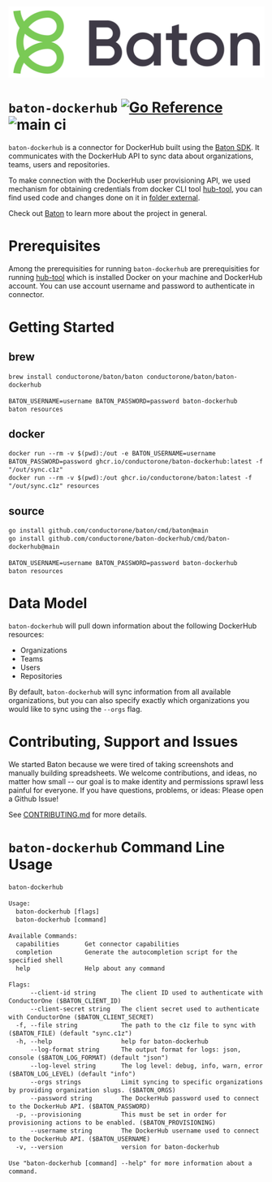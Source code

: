 ![Baton Logo](./docs/images/baton-logo.png)

# `baton-dockerhub` [![Go Reference](https://pkg.go.dev/badge/github.com/conductorone/baton-dockerhub.svg)](https://pkg.go.dev/github.com/conductorone/baton-dockerhub) ![main ci](https://github.com/conductorone/baton-dockerhub/actions/workflows/main.yaml/badge.svg)

`baton-dockerhub` is a connector for DockerHub built using the [Baton SDK](https://github.com/conductorone/baton-sdk). It communicates with the DockerHub API to sync data about organizations, teams, users and repositories. 

To make connection with the DockerHub user provisioning API, we used mechanism for obtaining credentials from docker CLI tool [hub-tool](https://github.com/docker/hub-tool), you can find used code and changes done on it in [folder external](./pkg/dockerhub/external/).

Check out [Baton](https://github.com/conductorone/baton) to learn more about the project in general.

# Prerequisites

Among the prerequisities for running `baton-dockerhub` are prerequisities for running [hub-tool](https://github.com/docker/hub-tool#prerequisites) which is installed Docker on your machine and DockerHub account. You can use account username and password to authenticate in connector.

# Getting Started

## brew

```
brew install conductorone/baton/baton conductorone/baton/baton-dockerhub

BATON_USERNAME=username BATON_PASSWORD=password baton-dockerhub
baton resources
```

## docker

```
docker run --rm -v $(pwd):/out -e BATON_USERNAME=username BATON_PASSWORD=password ghcr.io/conductorone/baton-dockerhub:latest -f "/out/sync.c1z"
docker run --rm -v $(pwd):/out ghcr.io/conductorone/baton:latest -f "/out/sync.c1z" resources
```

## source

```
go install github.com/conductorone/baton/cmd/baton@main
go install github.com/conductorone/baton-dockerhub/cmd/baton-dockerhub@main

BATON_USERNAME=username BATON_PASSWORD=password baton-dockerhub
baton resources
```

# Data Model

`baton-dockerhub` will pull down information about the following DockerHub resources:

- Organizations
- Teams
- Users
- Repositories

By default, `baton-dockerhub` will sync information from all available organizations, but you can also specify exactly which organizations you would like to sync using the `--orgs` flag.

# Contributing, Support and Issues

We started Baton because we were tired of taking screenshots and manually building spreadsheets. We welcome contributions, and ideas, no matter how small -- our goal is to make identity and permissions sprawl less painful for everyone. If you have questions, problems, or ideas: Please open a Github Issue!

See [CONTRIBUTING.md](https://github.com/ConductorOne/baton/blob/main/CONTRIBUTING.md) for more details.

# `baton-dockerhub` Command Line Usage

```
baton-dockerhub

Usage:
  baton-dockerhub [flags]
  baton-dockerhub [command]

Available Commands:
  capabilities       Get connector capabilities
  completion         Generate the autocompletion script for the specified shell
  help               Help about any command

Flags:
      --client-id string       The client ID used to authenticate with ConductorOne ($BATON_CLIENT_ID)
      --client-secret string   The client secret used to authenticate with ConductorOne ($BATON_CLIENT_SECRET)
  -f, --file string            The path to the c1z file to sync with ($BATON_FILE) (default "sync.c1z")
  -h, --help                   help for baton-dockerhub
      --log-format string      The output format for logs: json, console ($BATON_LOG_FORMAT) (default "json")
      --log-level string       The log level: debug, info, warn, error ($BATON_LOG_LEVEL) (default "info")
      --orgs strings           Limit syncing to specific organizations by providing organization slugs. ($BATON_ORGS)
      --password string        The DockerHub password used to connect to the DockerHub API. ($BATON_PASSWORD)
  -p, --provisioning           This must be set in order for provisioning actions to be enabled. ($BATON_PROVISIONING)
      --username string        The DockerHub username used to connect to the DockerHub API. ($BATON_USERNAME)
  -v, --version                version for baton-dockerhub

Use "baton-dockerhub [command] --help" for more information about a command.
```
